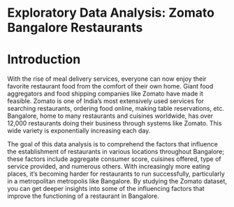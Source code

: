 # Exploratory Data Analysis: Zomato Bangalore Restaurants
# Introduction
With the rise of meal delivery services, everyone can now enjoy their favorite restaurant food from the comfort of their own home. Giant food aggregators and food shipping companies like Zomato have made it feasible. Zomato is one of India’s most extensively used services for searching restaurants, ordering food online, making table reservations, etc. Bangalore, home to many restaurants and cuisines worldwide, has over 12,000 restaurants doing their business through systems like Zomato. This wide variety is exponentially increasing each day.

The goal of this data analysis is to comprehend the factors that influence the establishment of restaurants in various locations throughout Bangalore; these factors include aggregate consumer score, cuisines offered, type of service provided, and numerous others. With increasingly more eating places, it’s becoming harder for restaurants to run successfully, particularly in a metropolitan metropolis like Bangalore. By studying the Zomato dataset, you can get deeper insights into some of the influencing factors that improve the functioning of a restaurant in Bangalore.
